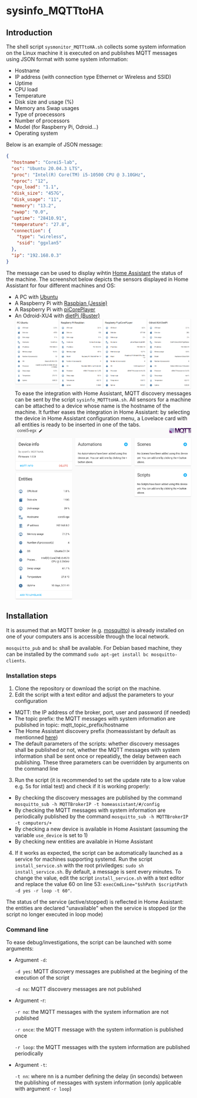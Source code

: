 # sysinfo_MQTTtoHA
## Introduction
The shell script `sysmonitor_MQTTtoHA.sh` collects some system information on the Linux machine it is executed on and publishes MQTT messages using JSON format with some system information:
* Hostname
* IP address (with connection type Ethernet or Wireless and SSID)
* Uptime
* CPU load
* Temperature
* Disk size and usage (%)
* Memory ans Swap usages
* Type of proecessors
* Number of processors
* Model (for Raspberry Pi, Odroid...)
* Operating system

Below is an example of JSON message:
```JSON
{
  "hostname": "Corei5-lab",
  "os": "Ubuntu 20.04.3 LTS",
  "proc": "Intel(R) Core(TM) i5-10500 CPU @ 3.10GHz",
  "nproc": "12",
  "cpu_load": "1.1",
  "disk_size": "457G",
  "disk_usage": "11",
  "memory": "13.2",
  "swap": "0.0",
  "uptime": "28410.91",
  "temperature": "27.8",
  "connection": {
    "type": "wireless",
    "ssid": "ggxlan5"
  },
  "ip": "192.168.0.3"
}
```
The message can be used to display wihtin [Home Assistant](https://www.home-assistant.io/) the status of the machine. The screenshot below depicts the sensors displayed in Home Assistant for four different machines and OS:
* A PC with [Ubuntu](https://ubuntu.com/)
* A Raspberry Pi with [Raspbian (Jessie)](https://www.raspberrypi.org/software/operating-systems/)
* A Raspberry Pi with [piCorePlayer](https://docs.picoreplayer.org/downloads/)
* An Odroid-XU4 with [dietPi (Buster)](https://dietpi.com/)
![scrrenshot of Home Assistant with entities from script sysinfo_MQTTtoHA](/images/screenshotsysinfo_MQTTtoHA.png)
To ease the integration with Home Assistant, MQTT discovery messages can be sent by the script `sysinfo_MQTTtoHA.sh`. All sensors for a machine can be attached to a device whose name is the hostname of the machine. It further eases the integration in Home Assistant: by selecting the device in Home Assistant configuration menu, a Lovelace card with all entities is ready to be inserted in one of the tabs.
![Screenshot to add all entities from sysinfo_MQTTtoHA for a computer](/images/screenshot_device_sysinfo_MQTTtoHA.png)

## Installation
It is assumed that an MQTT broker (e.g. [mosquitto](https://mosquitto.org/)) is already installed on one of your computers ans is accessible through the local network.

`mosquitto_pub` and `bc` shall be available. For Debian based machine, they can be installed by the command `sudo apt-get install bc mosquitto-clients`.

### Installation steps
1. Clone the repository or download the script on the machine.
2. Edit the script with a text editor and adjust the parameters to your configuration
  * MQTT: the IP address of the broker, port, user and password (if needed)
  * The topic prefix: the MQTT messages with system information are published in topic: mqtt_topic_prefix/hostname
  * The Home Assistant discovery prefix (homeassistant by default as mentionned [here](https://www.home-assistant.io/docs/mqtt/discovery/))
  * The default parameters of the scripts: whether discovery messages shall be published or not, whether the MQTT messages with system information shall be sent once or repeatidly, the delay between each publishing. These three parameters can be overridden by arguments on the command line
3. Run the script (it is recommended to set the update rate to a low value e.g. 5s for intial test) and check if it is working properly:
  * By checking the discovery messages are published by the command `mosquitto_sub -h MQTTBrokerIP -t homeassistant/#/config` 
  * By checking the MQTT messages with system information are periodically published by the command `mosquitto_sub -h MQTTBrokerIP -t computers/+`
  * By checking a new device is available in Home Assistant (assuming the variable `use_device` is set to 1)
  * By checking new entities are available in Home Assistant
4. If it works as expected, the script can be automatically launched as a service for machines supporting systemd. Run the script `install_service.sh` with the root priviledges: `sudo sh install_service.sh`. By default, a message is sent every minutes. To change the value, edit the script `install_service.sh` with a text editor and replace the value 60 on line 53: `execCmdLine="$shPath $scriptPath -d yes -r loop -t 60"`.

The status of the service (active/stopped) is reflected in Home Assistant: the entities are declared "unavailable" when the service is stopped (or the script no longer executed in loop mode)

### Command line
To ease debug/investigations, the script can be launched with some arguments:

* Argument `-d`:

  `-d yes`: MQTT discovery messages are published at the begining of the execution of the script
  
  `-d no`: MQTT discovery messages are not published
  
* Argument -r:
 
  `-r no`: the MQTT messages with the system information are not published
  
  `-r once`: the MQTT message with the system information is published once
  
  `-r loop`: the MQTT messages with the system information are published periodically 

* Argument `-t`:

  `-t nn`: where nn is a number defining the delay (in seconds) between the publishing of messages with system information (only applicable with argument `-r loop`)
